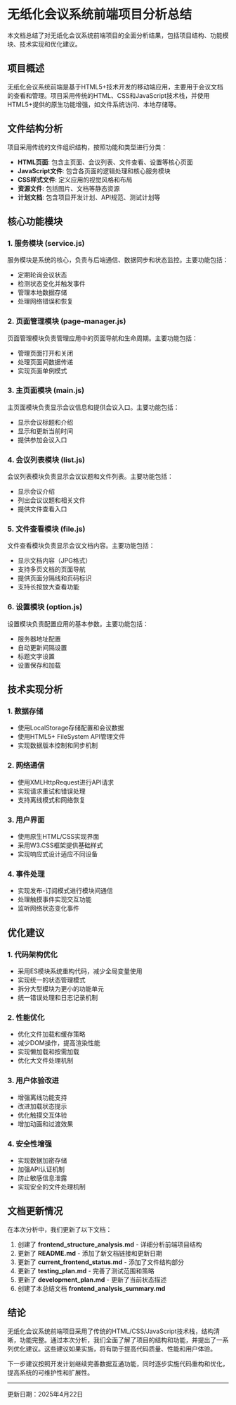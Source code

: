 # 无纸化会议系统前端项目分析总结

本文档总结了对无纸化会议系统前端项目的全面分析结果，包括项目结构、功能模块、技术实现和优化建议。

## 项目概述

无纸化会议系统前端是基于HTML5+技术开发的移动端应用，主要用于会议文档的查看和管理。项目采用传统的HTML、CSS和JavaScript技术栈，并使用HTML5+提供的原生功能增强，如文件系统访问、本地存储等。

## 文件结构分析

项目采用传统的文件组织结构，按照功能和类型进行分类：

- **HTML页面**: 包含主页面、会议列表、文件查看、设置等核心页面
- **JavaScript文件**: 包含各页面的逻辑处理和核心服务模块
- **CSS样式文件**: 定义应用的视觉风格和布局
- **资源文件**: 包括图片、文档等静态资源
- **计划文档**: 包含项目开发计划、API规范、测试计划等

## 核心功能模块

### 1. 服务模块 (service.js)

服务模块是系统的核心，负责与后端通信、数据同步和状态监控。主要功能包括：

- 定期轮询会议状态
- 检测状态变化并触发事件
- 管理本地数据存储
- 处理网络错误和恢复

### 2. 页面管理模块 (page-manager.js)

页面管理模块负责管理应用中的页面导航和生命周期。主要功能包括：

- 管理页面打开和关闭
- 处理页面间数据传递
- 实现页面单例模式

### 3. 主页面模块 (main.js)

主页面模块负责显示会议信息和提供会议入口。主要功能包括：

- 显示会议标题和介绍
- 显示和更新当前时间
- 提供参加会议入口

### 4. 会议列表模块 (list.js)

会议列表模块负责显示会议议题和文件列表。主要功能包括：

- 显示会议介绍
- 列出会议议题和相关文件
- 提供文件查看入口

### 5. 文件查看模块 (file.js)

文件查看模块负责显示会议文档内容。主要功能包括：

- 显示文档内容（JPG格式）
- 支持多页文档的页面导航
- 提供页面分隔线和页码标识
- 支持长按放大查看功能

### 6. 设置模块 (option.js)

设置模块负责配置应用的基本参数。主要功能包括：

- 服务器地址配置
- 自动更新间隔设置
- 标题文字设置
- 设置保存和加载

## 技术实现分析

### 1. 数据存储

- 使用LocalStorage存储配置和会议数据
- 使用HTML5+ FileSystem API管理文件
- 实现数据版本控制和同步机制

### 2. 网络通信

- 使用XMLHttpRequest进行API请求
- 实现请求重试和错误处理
- 支持离线模式和网络恢复

### 3. 用户界面

- 使用原生HTML/CSS实现界面
- 采用W3.CSS框架提供基础样式
- 实现响应式设计适应不同设备

### 4. 事件处理

- 实现发布-订阅模式进行模块间通信
- 处理触摸事件实现交互功能
- 监听网络状态变化事件

## 优化建议

### 1. 代码架构优化

- 采用ES模块系统重构代码，减少全局变量使用
- 实现统一的状态管理模式
- 拆分大型模块为更小的功能单元
- 统一错误处理和日志记录机制

### 2. 性能优化

- 优化文件加载和缓存策略
- 减少DOM操作，提高渲染性能
- 实现懒加载和按需加载
- 优化大文件处理机制

### 3. 用户体验改进

- 增强离线功能支持
- 改进加载状态提示
- 优化触摸交互体验
- 增加动画和过渡效果

### 4. 安全性增强

- 实现数据加密存储
- 加强API认证机制
- 防止敏感信息泄露
- 实现安全的文件处理机制

## 文档更新情况

在本次分析中，我们更新了以下文档：

1. 创建了 **frontend_structure_analysis.md** - 详细分析前端项目结构
2. 更新了 **README.md** - 添加了新文档链接和更新日期
3. 更新了 **current_frontend_status.md** - 添加了文件结构部分
4. 更新了 **testing_plan.md** - 完善了测试范围和策略
5. 更新了 **development_plan.md** - 更新了当前状态描述
6. 创建了本总结文档 **frontend_analysis_summary.md**

## 结论

无纸化会议系统前端项目采用了传统的HTML/CSS/JavaScript技术栈，结构清晰，功能完整。通过本次分析，我们全面了解了项目的结构和功能，并提出了一系列优化建议。这些建议如果实施，将有助于提高代码质量、性能和用户体验。

下一步建议按照开发计划继续完善数据互通功能，同时逐步实施代码重构和优化，提高系统的可维护性和扩展性。

---

更新日期：2025年4月22日